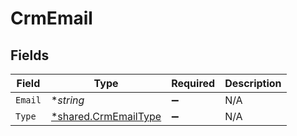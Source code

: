 # CrmEmail


## Fields

| Field                                                       | Type                                                        | Required                                                    | Description                                                 |
| ----------------------------------------------------------- | ----------------------------------------------------------- | ----------------------------------------------------------- | ----------------------------------------------------------- |
| `Email`                                                     | **string*                                                   | :heavy_minus_sign:                                          | N/A                                                         |
| `Type`                                                      | [*shared.CrmEmailType](../../models/shared/crmemailtype.md) | :heavy_minus_sign:                                          | N/A                                                         |